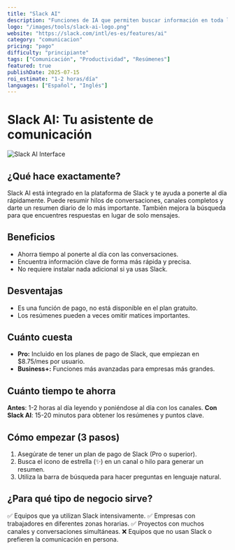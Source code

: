 ```yaml
---
title: "Slack AI"
description: "Funciones de IA que permiten buscar información en toda la empresa, resumir conversaciones y recibir resúmenes diarios."
logo: "/images/tools/slack-ai-logo.png"
website: "https://slack.com/intl/es-es/features/ai"
category: "comunicacion"
pricing: "pago"
difficulty: "principiante"
tags: ["Comunicación", "Productividad", "Resúmenes"]
featured: true
publishDate: 2025-07-15
roi_estimate: "1-2 horas/día"
languages: ["Español", "Inglés"]
---
```


# Slack AI: Tu asistente de comunicación

![Slack AI Interface](/images/tools/slack-ai-hero.jpg)

## ¿Qué hace exactamente?
Slack AI está integrado en la plataforma de Slack y te ayuda a ponerte al día rápidamente. Puede resumir hilos de conversaciones, canales completos y darte un resumen diario de lo más importante. También mejora la búsqueda para que encuentres respuestas en lugar de solo mensajes.

## Beneficios
- Ahorra tiempo al ponerte al día con las conversaciones.
- Encuentra información clave de forma más rápida y precisa.
- No requiere instalar nada adicional si ya usas Slack.

## Desventajas
- Es una función de pago, no está disponible en el plan gratuito.
- Los resúmenes pueden a veces omitir matices importantes.

## Cuánto cuesta
- **Pro:** Incluido en los planes de pago de Slack, que empiezan en $8.75/mes por usuario.
- **Business+:** Funciones más avanzadas para empresas más grandes.

## Cuánto tiempo te ahorra
**Antes**: 1-2 horas al día leyendo y poniéndose al día con los canales.
**Con Slack AI**: 15-20 minutos para obtener los resúmenes y puntos clave.

## Cómo empezar (3 pasos)
1. Asegúrate de tener un plan de pago de Slack (Pro o superior).
2. Busca el icono de estrella (✨) en un canal o hilo para generar un resumen.
3. Utiliza la barra de búsqueda para hacer preguntas en lenguaje natural.

## ¿Para qué tipo de negocio sirve?
✅ Equipos que ya utilizan Slack intensivamente.
✅ Empresas con trabajadores en diferentes zonas horarias.
✅ Proyectos con muchos canales y conversaciones simultáneas.
❌ Equipos que no usan Slack o prefieren la comunicación en persona.
